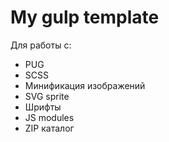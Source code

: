 # My gulp template

Для работы c:
* PUG
* SCSS
* Минификация изображений
* SVG sprite
* Шрифты
* JS modules
* ZIP каталог